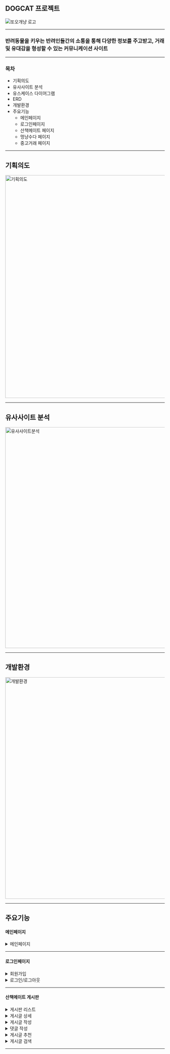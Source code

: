 ## DOGCAT 프로젝트
<div>

![또오개냥 로고](https://github.com/yejin0220/DOGCAT/assets/117423376/58254853-01e2-47ef-8360-c82b66f280aa)

</div>
<hr>

### 반려동물을 키우는 반려인들간의 소통을 통해 다양한 정보를 주고받고, 거래 및 유대감을 형성할 수 있는 커뮤니케이션 사이트

---

### 목차
* 기획의도
* 유사사이트 분석
* 유스케이스 다이어그램
* ERD
* 개발환경
* 주요기능
  - 메인페이지
  - 로그인페이지
  - 산책메이트 페이지
  - 멍냥수다 페이지
  - 중고거래 페이지

---
## 기획의도
<div>
  <img width="704" alt="기획의도" src="https://github.com/yejin0220/DOGCAT/assets/117423376/df33cb74-7f78-42d1-b52d-2cfa8cab5c73">
</div>
<hr>

## 유사사이트 분석
<div>
  <img width="698" alt="유사사이트분석" src="https://github.com/yejin0220/DOGCAT/assets/117423376/44991a5a-e2da-4d61-8691-4ee1908a0755">
</div>
<hr>

## 개발환경
<div>
  <img width="700" alt="개발환경" src="https://github.com/yejin0220/DOGCAT/assets/117423376/c2ed8ac6-e54b-4d33-8c6a-d8430e8de55e">
</div>
<hr>

## 주요기능
<h4>메인페이지</h4>
<details>
  <summary>메인페이지</summary>
  <div markdown="1">

![또오개냥 메인](https://github.com/yejin0220/DOGCAT/assets/117423376/ce1072f2-459a-4e10-a7e7-2064f91c0521)

  </div>
</details>
<hr>

<h4>로그인페이지</h4>
<details>
  <summary>회원가입</summary>
  <div markdown="1">
  </div>
</details>
<details>
  <summary>로그인/로그아웃</summary>
  <div markdown="1">

![로그인 로그아웃](https://github.com/yejin0220/DOGCAT/assets/117423376/11879f3b-2eef-4942-9b4a-4b4b71dd85a3)

  </div>
</details>
<hr>

<h4>산책메이트 게시판</h4>
<details>
  <summary>게시판 리스트</summary>
  <div markdown="1">

![산책 게시판리스트](https://github.com/yejin0220/DOGCAT/assets/117423376/719cccdc-1393-4be5-868d-d2ccde4f688d)

  </div>
</details>
<details>
  <summary>게시글 상세</summary>
  <div markdown="1">

![산책메이트 디테일](https://github.com/yejin0220/DOGCAT/assets/117423376/7ad0cf62-b05b-4ec2-b26e-72468f831abc)

  </div>
</details>
<details>
  <summary>게시글 작성</summary>
  <div markdown="1">

![산책메이트작성](https://github.com/yejin0220/DOGCAT/assets/117423376/fdd0a159-56ee-4d84-b141-71b8d87bea91)

  </div>
</details>
<details>
  <summary>댓글 작성</summary>
  <div markdown="1">

![산책메이트 댓글](https://github.com/yejin0220/DOGCAT/assets/117423376/7b82f6e6-c601-462e-8a8d-371217bdccd7)

  </div>
</details>
<details>
  <summary>게시글 추천</summary>
  <div markdown="1">

![산책메이트 추천](https://github.com/yejin0220/DOGCAT/assets/117423376/05b22117-b3c2-4242-952a-573696393634)

  </div>
</details>
<details>
  <summary>게시글 검색</summary>
  <div markdown="1">

![산책메이트 검색](https://github.com/yejin0220/DOGCAT/assets/117423376/d0eeebe7-a1bd-4534-8f98-09e2d9250590)

  </div>
</details>
<hr>
  






